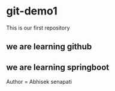 # git-demo1
This is our first repository
 ## we are learning github
 ## we are learning springboot

Author = Abhisek senapati